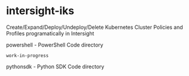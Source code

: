 # intersight-iks
Create/Expand/Deploy/Undeploy/Delete Kubernetes Cluster Policies and Profiles programatically in Intersight

powershell - PowerShell Code directory

`work-in-progress`

pythonsdk - Python SDK Code directory


